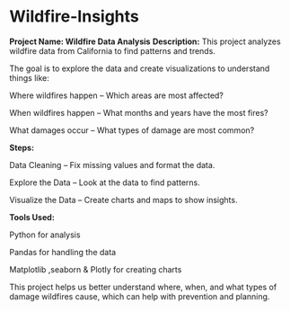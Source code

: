 # Wildfire-Insights
**Project Name: Wildfire Data Analysis**
**Description:**
This project analyzes wildfire data from California to find patterns and trends.

The goal is to explore the data and create visualizations to understand things like:

Where wildfires happen – Which areas are most affected?

When wildfires happen – What months and years have the most fires?

What damages occur – What types of damage are most common?

**Steps:**

Data Cleaning – Fix missing values and format the data.

Explore the Data – Look at the data to find patterns.

Visualize the Data – Create charts and maps to show insights.

**Tools Used:**

Python for analysis

Pandas for handling the data

Matplotlib ,seaborn & Plotly for creating charts

This project helps us better understand where, when, and what types of damage wildfires cause, which can help with prevention and planning.


